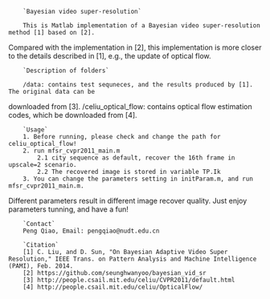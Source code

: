 		`Bayesian video super-resolution`
		
		This is Matlab implementation of a Bayesian video super-resolution method [1] based on [2]. 
Compared with the implementation in [2], this implementation is more closer to the details 
described in [1], e.g., the update of optical flow.
		
		`Description of folders`
		
		/data: contains test sequneces, and the results produced by [1]. The original data can be 
downloaded from [3].
		/celiu_optical_flow: contains optical flow estimation codes, which be downloaded from [4].
		
		`Usage`
		1. Before running, please check and change the path for celiu_optical_flow!
		2. run mfsr_cvpr2011_main.m
			2.1 city sequence as default, recover the 16th frame in upscale=2 scenario.
			2.2 The recovered image is stored in variable TP.Ik
		3. You can change the parameters setting in initParam.m, and run mfsr_cvpr2011_main.m. 
Different parameters result in different image recover quality. Just enjoy parameters tunning, and have a fun!

		`Contact`
		Peng Qiao, Email: pengqiao@nudt.edu.cn
		
		`Citation`
		[1] C. Liu, and D. Sun, "On Bayesian Adaptive Video Super Resolution," IEEE Trans. on Pattern Analysis and Machine Intelligence (PAMI), Feb. 2014. 
		[2] https://github.com/seunghwanyoo/bayesian_vid_sr
		[3] http://people.csail.mit.edu/celiu/CVPR2011/default.html
		[4] http://people.csail.mit.edu/celiu/OpticalFlow/
